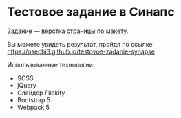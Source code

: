 # Тестовое задание в Синапс
Задание &mdash; вёрстка страницы по макету.

Вы можете увидеть результат, пройдя по ссылке: https://osechi3.github.io/testovoe-zadanie-synapse

Использованные технологии:
+ SCSS
+ jQuery
+ Слайдер Flickity
+ Bootstrap 5
+ Webpack 5
